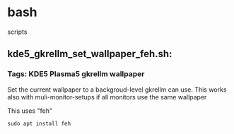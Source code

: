 # bash
scripts

## kde5_gkrellm_set_wallpaper_feh.sh:
### Tags: KDE5 Plasma5 gkrellm wallpaper
Set the current wallpaper to a backgroud-level gkrellm can use.
This works also with muli-monitor-setups if all monitors use the same wallpaper

This uses "feh"

`sudo apt install feh`
